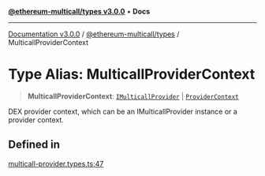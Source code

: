 [**@ethereum-multicall/types v3.0.0**](../README.md) • **Docs**

***

[Documentation v3.0.0](../../../packages.md) / [@ethereum-multicall/types](../README.md) / MulticallProviderContext

# Type Alias: MulticallProviderContext

> **MulticallProviderContext**: [`IMulticallProvider`](../interfaces/IMulticallProvider.md) \| [`ProviderContext`](ProviderContext.md)

DEX provider context, which can be an IMulticallProvider instance or a provider context.

## Defined in

[multicall-provider.types.ts:47](https://github.com/niZmosis/ethereum-multicall/blob/68ee699eca0cd184d8f0b7213bb6f4fe15a011a1/packages/types/src/multicall-provider.types.ts#L47)
